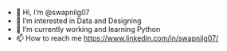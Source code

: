 - 👋 Hi, I’m @swapnilg07
- 👀 I’m interested in Data and Designing
- 🌱 I’m currently working and learning Python
- 📫 How to reach me https://www.linkedin.com/in/swapnilg07/

<!---
swapnilg07/swapnilg07 is a ✨ special ✨ repository because its `README.md` (this file) appears on your GitHub profile.
You can click the Preview link to take a look at your changes.
--->
